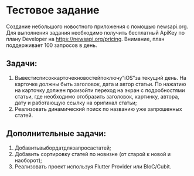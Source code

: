 # Тестовое задание
Создание небольшого новостного приложения с помощью newsapi.org.
Для выполнения задания необходимо получить бесплатный ApiKey по плану Developer на https://newsapi.org/pricing. Внимание, план поддерживает 100 запросов в день.
## Задачи:
1) Вывестисписоккарточекновостейпоключу“iOS”за текущий день. На карточке должны быть заголовок, дата и автор статьи. По нажатию на карточку должен произойти переход на экран с подробностями        статьи, где необходимо отобразить заголовок, картинку, автора, дату и работающую ссылку на оригинал статьи;
2) Реализовать динамический поиск по названию уже запрошенных статей.
##  Дополнительные задачи:
1) Добавитьвыбордатдлязапросастатей;
2) Добавить сортировку статей по новизне (от старой к новой и наоборот);
3) Реализовать проект используя Flutter Provider или BloC/Cubit.
